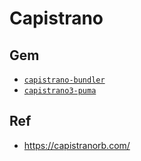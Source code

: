# Capistrano


## Gem


* [`capistrano-bundler`](https://rubygems.org/gems/capistrano-bundler)
* [`capistrano3-puma`](https://rubygems.org/gems/capistrano3-puma)


## Ref


* <https://capistranorb.com/>